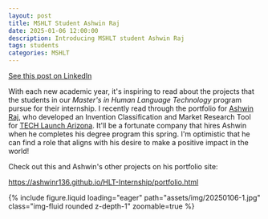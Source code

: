 ```yaml
---
layout: post
title: MSHLT Student Ashwin Raj
date: 2025-01-06 12:00:00
description: Introducing MSHLT student Ashwin Raj
tags: students
categories: MSHLT
---
```


[See this post on LinkedIn](https://www.linkedin.com/posts/eric-m-jackson_with-each-new-academic-year-its-inspiring-activity-7282082146414931969-M_56?utm_source=share&utm_medium=member_desktop)

With each new academic year, it's inspiring to read about the projects that the students in our _Master's in Human Language Technology_ program pursue for their internship. I recently read through the portfolio for [Ashwin Raj](https://www.linkedin.com/in/ashwin-raj-056140181/), who developed an Invention Classification and Market Research Tool for [TECH Launch Arizona](https://techlaunch.arizona.edu/). It'll be a fortunate company that hires Ashwin when he completes his degree program this spring. I'm optimistic that he can find a role that aligns with his desire to make a positive impact in the world!

Check out this and Ashwin's other projects on his portfolio site:

<https://ashwinr136.github.io/HLT-Internship/portfolio.html>

<div class="row mt-3">
    <div class="col-sm mt-3 mt-md-0">
        {% include figure.liquid loading="eager" path="assets/img/20250106-1.jpg" class="img-fluid rounded z-depth-1" zoomable=true %}
    </div>
</div>
